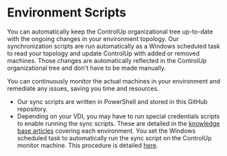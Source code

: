 # Environment Scripts

You can automatically keep the ControlUp organizational tree up-to-date with the ongoing changes in your environment topology. Our synchronization scripts are run automatically as a Windows scheduled task to read your topology and update ControlUp with added or removed machines. Those changes are automatically reflected in the ControlUp organizational tree and don't have to be made manually. 

You can continuously monitor the actual machines in your environment and remediate any issues, saving you time and resources. 

- Our sync scripts are written in PowerShell and stored in this GitHub repository.
- Depending on your VDI, you may have to run special credentials scripts to enable running the sync scripts. These are detailed in the [knowledge base articles]([https://support.controlup.com/hc/en-us](https://support.controlup.com/docs/sync-scripts)) covering each environment.
You set the Windows scheduled task to automatically run the sync script on the ControlUp monitor machine. This procedure is detailed [here](https://support.controlup.com/docs/auto-sync-environment-changes-into-controlup-s-organizational-tree).
